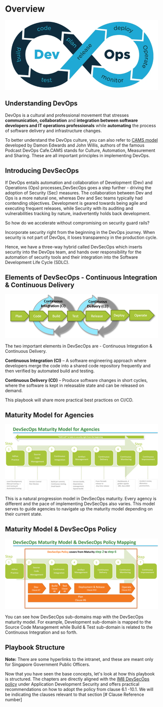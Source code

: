 # Overview
![Dev Ops](01-devops.png)

## Understanding DevOps
DevOps is a cultural and professional movement that stresses **communication, collaboration** and **integration between software developers and IT operations professionals** while **automating** the process of software delivery and infrastructure changes.

To better understand the DevOps culture, you can also refer to [CAMS model](https://brunodelb.medium.com/the-cams-model-to-better-understand-the-devops-movement-ffe6713c3fd7) developed by Damon Edwards and John Willis, authors of the famous Podcast DevOps Cafe.CAMS stands for Culture, Automation, Measurement and Sharing. These are all important principles in implementing DevOps.

## Introducing DevSecOps

If DevOps entails automation and collaboration of Development (Dev) and Operations (Ops) processes,DevSecOps goes a step further - driving the adoption of Security (Sec) measures. The collaboration between Dev and Ops is a more natural one, whereas Dev and Sec teams typically had contending objectives. Development is geared towards being agile and executing frequent releases, while Security with its auditing and vulnerabilities tracking by nature, inadvertently holds back development.

So how do we accelerate without compromising on security guard rails?

Incorporate security right from the beginning in the DevOps journey. When security is not part of DevOps, it loses transparency in the production cycle.

Hence, we have a three-way hybrid called DevSecOps which inserts security into the DevOps team, and hands over responsibility for the automation of security tools and their integration into the Software Development Life Cycle (SDLC).

## Elements of DevSecOps - Continuous Integration &amp; Continuous Delivery

![](02-cicd.png)

The two important elements in DevSecOps are - Continuous Integration &amp; Continuous Delivery.

**Continuous Integration (CI)** – A software engineering approach where developers merge the code into a shared code repository frequently and then verified by automated build and testing.

**Continuous Delivery (CD)** – Produce software changes in short cycles, where the software is kept in releasable state and can be released on demand.

This playbook will share more practical best practices on CI/CD.

## Maturity Model for Agencies

![](03-DevSecOps-Maturity-Model.png)

This is a natural progression model in DevSecOps maturity. Every agency is different and the pace of implementing DevSecOps also varies. This model serves to guide agencies to navigate up the maturity model depending on their current state.

## Maturity Model &amp; DevSecOps Policy

![](04-DevSecOps-Maturity-Model-Policy.png)

You can see how DevSecOps sub-domains map with the DevSecOps maturity model. For example, Development sub-domain is mapped to the Source Code Management while Build &amp; Test sub-domain is related to the Continuous Integration and so forth.

## Playbook Structure

**Note:** There are some hyperlinks to the intranet, and these are meant only for Singapore Government Public Officers.

Now that you have seen the base concepts, let&#39;s look at how this playbook is structured. The chapters are directly aligned with the [IM8 DevSecOps policy](https://intranet.mof.gov.sg/portal/IM/Themes/IT-Management/Security/Topics/Application-Development-Security.aspx) under Application Development Security and offers practical recommendations on how to adopt the policy from clause 6.1 -10.1. We will be indicating the clauses relevant to that section [# Clause Reference number]

